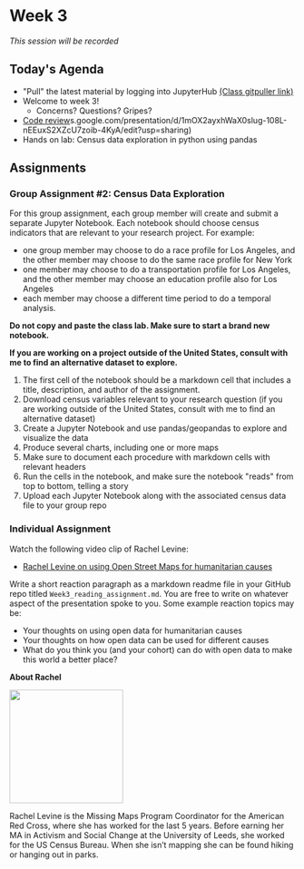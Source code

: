 # Week 3

*This session will be recorded*

## Today's Agenda
*   "Pull" the latest material by logging into JupyterHub [(Class gitpuller link)](https://jupyter.idre.ucla.edu/hub/user-redirect/git-pull?repo=https%3A%2F%2Fgithub.com%2Fyohman%2F21W-DH140&urlpath=tree%2F21W-DH140%2F&branch=master)
*   Welcome to week 3!
    * Concerns? Questions? Gripes?
*   [Code review](https://doc)s.google.com/presentation/d/1mOX2ayxhWaX0slug-108L-nEEuxS2XZcU7zoib-4KyA/edit?usp=sharing)
*   Hands on lab: Census data exploration in python using pandas

## Assignments

### Group Assignment #2: Census Data Exploration

For this group assignment, each group member will create and submit a separate Jupyter Notebook. Each notebook should choose census indicators that are relevant to your research project. For example:

-  one group member may choose to do a race profile for Los Angeles, and the other member may choose to do the same race profile for New York
-  one member may choose to do a transportation profile for Los Angeles, and the other member may choose an education profile also for Los Angeles
-  each member may choose a different time period to do a temporal analysis.

**Do not copy and paste the class lab. Make sure to start a brand new notebook.**

**If you are working on a project outside of the United States, consult with me to find an alternative dataset to explore.**

1.   The first cell of the notebook should be a markdown cell that includes a title, description, and author of the assignment.
1.   Download census variables relevant to your research question (if you are working outside of the United States, consult with me to find an alternative dataset)
1.   Create a Jupyter Notebook and use pandas/geopandas to explore and visualize the data
1.   Produce several charts, including one or more maps
1.   Make sure to document each procedure with markdown cells with relevant headers
1.   Run the cells in the notebook, and make sure the notebook "reads" from top to bottom, telling a story
1.   Upload each Jupyter Notebook along with the associated census data file to your group repo

### Individual Assignment

Watch the following video clip of Rachel Levine:

*  [Rachel Levine on using Open Street Maps for humanitarian causes](https://youtu.be/5zastnYViHU)

Write a short reaction paragraph as a markdown readme file in your GitHub repo titled `Week3_reading_assignment.md`. You are free to write on whatever aspect of the presentation spoke to you. Some example reaction topics may be:

* Your thoughts on using open data for humanitarian causes
* Your thoughts on how open data can be used for different causes
* What do you think you (and your cohort) can do with open data to make this world a better place?

**About Rachel**

<img src="https://lh6.googleusercontent.com/CwlRS3CbsTRz_QIqtHUMEjSTl8crdxZv42QYnAAHH4sQ5v51W-Y_I702rUzQdgZ-Kr0X4uyCdO83Sxtae3VKfoDUj88PMKI0jYSas13bb2HEODy1TsQ=w1280" width=200>

Rachel Levine is the Missing Maps Program Coordinator for the American Red Cross, where she has worked for the last 5 years.  Before earning her MA in Activism and Social Change at the University of Leeds, she worked for the US Census Bureau. When she isn’t mapping she can be found hiking or hanging out in parks.
